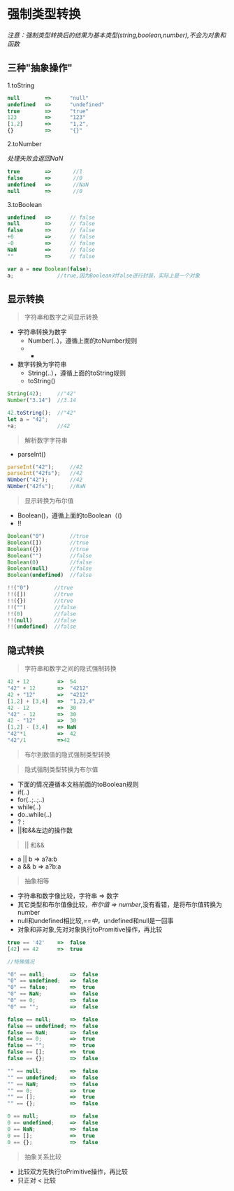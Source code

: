 # 强制类型转换

*注意：强制类型转换后的结果为基本类型(string,boolean,number),不会为对象和函数*

## 三种"抽象操作"

1.toString

```javascript
null        =>      "null"
undefined   =>      "undefined"
true        =>      "true"
123         =>      "123"
[1,2]       =>      "1,2", 
{}          =>      "{}"
```

2.toNumber

*处理失败会返回NaN*
```javascript
true        =>       //1
false       =>       //0
undefined   =>       //NaN
null        =>       //0
```

3.toBoolean

```javascript
undefined   =>      // false      
null        =>      // false
false       =>      // false
+0          =>      // false
-0          =>      // false
NaN         =>      // false
""          =>      // false

var a = new Boolean(false);
a;              //true,因为Boolean对false进行封装，实际上是一个对象
```

## 显示转换

> 字符串和数字之间显示转换

 - 字符串转换为数字
    - Number(..)，遵循上面的toNumber规则
    - +
 - 数字转换为字符串
    - String(..），遵循上面的toString规则
    - toString()

```javascript
String(42);     //"42"
Number("3.14")  //3.14

42.toString();  //"42"
let a = "42";
+a;             //42
```

> 解析数字字符串

 - parseInt()

```javascript
parseInt("42");     //42
parseInt("42fs");   //42
NUmber("42");       //42
NUmber("42fs");     //NaN
```

> 显示转换为布尔值

 - Boolean()，遵循上面的toBoolean（()
 - !!

```javascript
Boolean("0")        //true
Boolean([])         //true
Boolean({})         //true
Boolean("")         //false
Boolean(0)          //false
Boolean(null)       //false
Boolean(undefined)  //false

!!("0")        //true
!!([])         //true
!!({})         //true
!!("")         //false
!!(0)          //false
!!(null)       //false
!!(undefined)  //false

```

## 隐式转换

> 字符串和数字之间的隐式强制转换

```javascript
42 + 12         =>  54
"42" + 12       =>  "4212"
42 + "12"       =>  "4212"
[1,2] + [3,4]   =>  "1,23,4"
42 - 12         =>  30
"42" - 12       =>  30
42 - "12"       =>  30
[1,2] - [3,4]   => NaN
"42"*1          =>  42
"42"/1          =>42
```

> 布尔到数值的隐式强制类型转换

> 隐式强制类型转换为布尔值

 - 下面的情况遵循本文档前面的toBoolean规则
 - if(..)
 - for(..;..;..)
 - while(..)
 - do..while(..)
 - ? :
 - ||和&&左边的操作数

> || 和&& 

 - a || b       => a?a:b
 - a && b       => a?b:a

> 抽象相等

 - 字符串和数字像比较，字符串 => 数字
 - 其它类型和布尔值像比较，*布尔值 => number*,没有看错，是将布尔值转换为number
 - null和undefined相比较,*==中*，undefined和null是一回事
 - 对象和非对象,先对对象执行toPromitive操作，再比较

```javascript
true == '42'    =>  false
[42] == 42      =>  true

//特殊情况

"0" == null;        =>  false
"0" == undefined;   =>  false
"0" == false;       =>  true
"0" == NaN;         =>  false
"0" == 0;           =>  false
"0" == "";          =>  false

false == null;      =>  false
false == undefined; =>  false
false == NaN;       =>  false
false == 0;         =>  true
false == "";        =>  true
false == [];        =>  true
false == {};        =>  false

"" == null;         =>  false
"" == undefined;    =>  false
"" == NaN;          =>  false
"" == 0;            =>  true
"" == [];           =>  true
"" == {};           =>  false

0 == null;          =>  false
0 == undefined;     =>  false
0 == NaN;           =>  false
0 == [];            =>  true
0 == {};            =>  false
```

> 抽象关系比较

 - 比较双方先执行toPrimitive操作，再比较
 - 只正对 < 比较

```